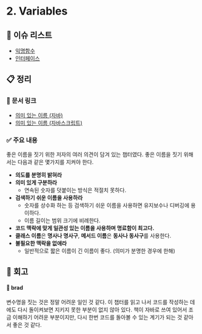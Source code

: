 # 2. Variables

## :pushpin: 이슈 리스트

- [익명함수](https://github.com/brad-go/clean-code-study/issues/7)
- [인터페이스](https://github.com/brad-go/clean-code-study/issues/8)

## :clipboard: 정리

### :link: 문서 링크

- [의미 있는 이름 (자바)](./heewhy_java.md)
- [의미 있는 이름 (자바스크립트)](./brad_javascript.md)

### :white_check_mark: 주요 내용

좋은 이름을 짓기 위한 저자의 여러 의견이 담겨 있는 챕터였다. 좋은 이름을 짓기 위해서는 다음과 같은 몇가지를 지켜야 한다.

- **의도를 분명히 밝혀라**
- **의미 있게 구분하라**
  - 연속된 숫자를 덧붙이는 방식은 적절치 못하다.
- **검색하기 쉬운 이름을 사용하라**
  - 숫자를 상수화 하는 등 검색하기 쉬운 이름을 사용하면 유지보수나 디버깅에 용이하다.
  - 이름 길이는 범위 크기에 비례한다.
- **코드 맥락에 맞게 일관성 있는 이름을 사용하며 명료함이 최고다.**
- **클래스 이름**은 **명사나 명사구**, **메서드 이름**은 **동사나 동사구**를 사용한다.
- **불필요한 맥락을 없애라**
  - 일반적으로 짧은 이름이 긴 이름이 좋다. (의미가 분명한 경우에 한해)

## :pray: 회고

#### :bread: brad

변수명을 짓는 것은 정말 어려운 일인 것 같다. 이 챕터를 읽고 나서 코드를 작성하는 데에도 다시 돌이켜보면 지키지 못한 부분이 없지 않아 있다. 책이 자바로 쓰여 있어서 조금 이해하기 어려운 부분이지만, 다시 한번 코드를 돌아볼 수 있는 계기가 되는 것 같아서 좋은 것 같다.
